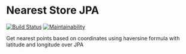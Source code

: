 # Nearest Store JPA
[![Build Status](https://travis-ci.org/marcelorodrigo/nearest-store.svg?branch=master)](https://travis-ci.org/marcelorodrigo/nearest-store)
[![Maintainability](https://api.codeclimate.com/v1/badges/263bc047c3dd03aa2573/maintainability)](https://codeclimate.com/github/marcelorodrigo/nearest-store/maintainability)


Get nearest points based on coordinates using haversine formula with latitude and longitude over JPA
